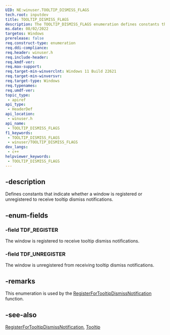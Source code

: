 ```yaml
---
UID: NE:winuser.TOOLTIP_DISMISS_FLAGS
tech.root: inputdev
title: TOOLTIP_DISMISS_FLAGS
description: The TOOLTIP_DISMISS_FLAGS enumeration defines constants that indicate whether a window is registered or unregistered to receive tooltip dismiss notifications.
ms.date: 08/02/2022
targetos: Windows
prerelease: false
req.construct-type: enumeration
req.ddi-compliance: 
req.header: winuser.h
req.include-header: 
req.kmdf-ver: 
req.max-support: 
req.target-min-winverclnt: Windows 11 Build 22621
req.target-min-winversvr: 
req.target-type: Windows
req.typenames: 
req.umdf-ver: 
topic_type:
 - apiref
api_type:
 - HeaderDef
api_location:
 - winuser.h
api_name:
 - TOOLTIP_DISMISS_FLAGS
f1_keywords:
 - TOOLTIP_DISMISS_FLAGS
 - winuser/TOOLTIP_DISMISS_FLAGS
dev_langs:
 - c++
helpviewer_keywords:
 - TOOLTIP_DISMISS_FLAGS
---
```


## -description

Defines constants that indicate whether a window is registered or unregistered to receive tooltip dismiss notifications.

## -enum-fields

### -field TDF_REGISTER

The window is registered to receive tooltip dismiss notifications.

### -field TDF_UNREGISTER

The window is unregistered from receiving tooltip dismiss notifications.

## -remarks

This enumeration is used by the [RegisterForTooltipDismissNotification](nf-winuser-registerfortooltipdismissnotification.md) function.

## -see-also

[RegisterForTooltipDismissNotification](nf-winuser-registerfortooltipdismissnotification.md), [Tooltip](/windows/win32/controls/tooltip-control-reference)
